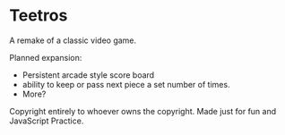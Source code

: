 # Teetros
A remake of a classic video game. 

Planned expansion: 

* Persistent arcade style score board
* ability to keep or pass next piece a set number of times.
* More?

Copyright entirely to whoever owns the copyright. Made just for fun and JavaScript Practice.
